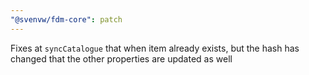 ```yaml
---
"@svenvw/fdm-core": patch
---
```


Fixes at `syncCatalogue` that when item already exists, but the hash has changed that the other properties are updated as well

